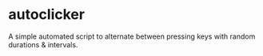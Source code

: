 # autoclicker
A simple automated script to alternate between pressing keys with random durations &amp; intervals.
